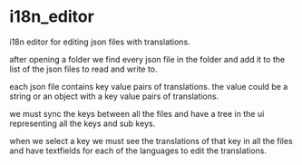 # i18n_editor

i18n editor for editing json files with translations.

after opening a folder we find every json file in the folder and add it to the list of the json files to read and write to.

each json file contains key value pairs of translations.
the value could be a string or an object with a key value pairs of translations.

we must sync the keys between all the files and have a tree in the ui representing all the keys and sub keys.

when we select a key we must see the translations of that key in all the files and have textfields for each of the languages to edit the translations.

